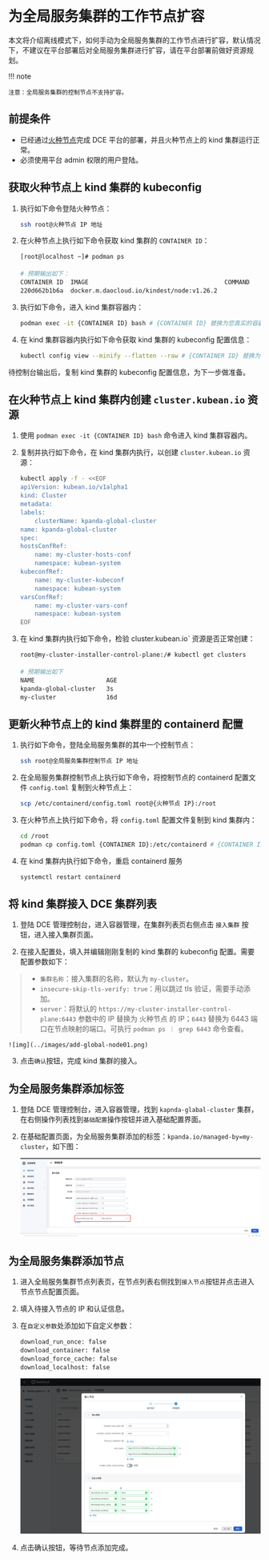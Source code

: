 # 为全局服务集群的工作节点扩容

本文将介绍离线模式下，如何手动为全局服务集群的工作节点进行扩容，默认情况下，不建议在平台部署后对全局服务集群进行扩容，请在平台部署前做好资源规划。

!!! note

    注意：全局服务集群的控制节点不支持扩容。

## 前提条件

- 已经通过[火种节点](../../install/commercial/deploy-arch.md)完成 DCE 平台的部署，并且火种节点上的 kind 集群运行正常。
- 必须使用平台 admin 权限的用户登陆。

## 获取火种节点上 kind 集群的 kubeconfig

1. 执行如下命令登陆火种节点：

    ```bash
    ssh root@火种节点 IP 地址
    ```

2. 在火种节点上执行如下命令获取 kind 集群的 `CONTAINER ID`：

    ```bash
    [root@localhost ~]# podman ps

    # 预期输出如下：
    CONTAINER ID  IMAGE                                      COMMAND     CREATED      STATUS      PORTS                                                                                                         NAMES
    220d662b1b6a  docker.m.daocloud.io/kindest/node:v1.26.2              2 weeks ago  Up 2 weeks  0.0.0.0:443->30443/tcp, 0.0.0.0:8081->30081/tcp, 0.0.0.0:9000-9001->32000-32001/tcp, 0.0.0.0:36674->6443/tcp  my-cluster-installer-control-plane
    ```

3. 执行如下命令，进入 kind 集群容器内：

    ```bash
    podman exec -it {CONTAINER ID} bash # {CONTAINER ID} 替换为您真实的容器 ID
    ```

4. 在 kind 集群容器内执行如下命令获取 kind 集群的 kubeconfig 配置信息：

    ```bash
    kubectl config view --minify --flatten --raw # {CONTAINER ID} 替换为您真实的容器 ID
    ```
待控制台输出后，复制 kind 集群的 kubeconfig 配置信息，为下一步做准备。

## 在火种节点上 kind 集群内创建 `cluster.kubean.io` 资源

1. 使用 `podman exec -it {CONTAINER ID} bash`  命令进入 kind 集群容器内。

2. 复制并执行如下命令，在 kind 集群内执行，以创建 `cluster.kubean.io` 资源：

    ```bash
    kubectl apply -f - <<EOF
    apiVersion: kubean.io/v1alpha1
    kind: Cluster
    metadata:
    labels:
        clusterName: kpanda-global-cluster
    name: kpanda-global-cluster
    spec:
    hostsConfRef:
        name: my-cluster-hosts-conf
        namespace: kubean-system
    kubeconfRef:
        name: my-cluster-kubeconf
        namespace: kubean-system
    varsConfRef:
        name: my-cluster-vars-conf
        namespace: kubean-system
    EOF
    ```
3. 在 kind 集群内执行如下命令，检验 cluster.kubean.io` 资源是否正常创建：

    ```bash
    root@my-cluster-installer-control-plane:/# kubectl get clusters

    # 预期输出如下
    NAME                    AGE
    kpanda-global-cluster   3s
    my-cluster              16d
    ```

## 更新火种节点上的 kind 集群里的 containerd 配置

1. 执行如下命令，登陆全局服务集群的其中一个控制节点：

    ```bash
    ssh root@全局服务集群控制节点 IP 地址
    ```

2. 在全局服务集群控制节点上执行如下命令，将控制节点的 containerd 配置文件 `config.toml` 复制到火种节点上：

    ```bash
    scp /etc/containerd/config.toml root@{火种节点 IP}:/root
    ```

3. 在火种节点上执行如下命令，将 `config.toml` 配置文件复制到 kind 集群内：

    ```bash
    cd /root
    podman cp config.toml {CONTAINER ID}:/etc/containerd # {CONTAINER ID} 替换为您真实的容器 ID
    ```

4. 在 kind 集群内执行如下命令，重启 containerd 服务

    ```bash
    systemctl restart containerd
    ```

## 将 kind 集群接入 DCE 集群列表

1. 登陆 DCE 管理控制台，进入容器管理，在集群列表页右侧点击 `接入集群` 按钮，进入接入集群页面。

2. 在接入配置处，填入并编辑刚刚复制的 kind 集群的 kubeconfig 配置。需要配置参数如下：

>* `集群名称`：接入集群的名称，默认为 `my-cluster`。
>* `insecure-skip-tls-verify: true`：用以跳过 tls 验证，需要手动添加。
>* `server`：将默认的 `https://my-cluster-installer-control-plane:6443` 参数中的 IP 替换为 火种节点 的 IP；`6443` 替换为 6443 端口在节点映射的端口。可执行 `podman ps ｜ grep 6443` 命令查看。

    ![img](../images/add-global-node01.png)

3. 点击`确认`按钮，完成 kind 集群的接入。

## 为全局服务集群添加标签

1. 登陆 DCE 管理控制台，进入容器管理，找到 `kapnda-glabal-cluster` 集群，在右侧操作列表找到`基础配置`操作按钮并进入基础配置界面。

2. 在基础配置页面，为全局服务集群添加的标签：`kpanda.io/managed-by=my-cluster`，如下图：

    ![img](../images/add-global-node02.png)

## 为全局服务集群添加节点

1. 进入全局服务集群节点列表页，在节点列表右侧找到`接入节点`按钮并点击进入节点节点配置页面。

2. 填入待接入节点的 IP 和认证信息。

3. 在`自定义参数`处添加如下自定义参数：

    ```bash
    download_run_once: false
    download_container: false
    download_force_cache: false
    download_localhost: false
    ```

    ![img](../images/add-global-node03.png)

4. 点击确认按钮，等待节点添加完成。


